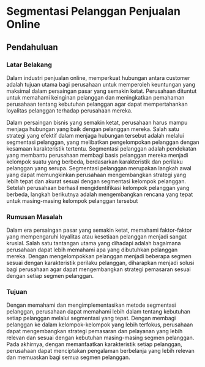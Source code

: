 # Segmentasi Pelanggan Penjualan Online

## Pendahuluan

### Latar Belakang

Dalam industri penjualan online, memperkuat hubungan antara customer adalah tujuan utama bagi perusahaan untuk memperoleh keuntungan yang maksimal dalam persaingan pasar yang semakin ketat. Perusahaan dituntut untuk memahami keinginan pelanggan dan meningkatkan pemahaman perusahaan tentang kebutuhan pelanggan agar dapat mempertahankan loyalitas pelanggan terhadap perusahaan mereka.

Dalam persaingan bisnis yang semakin ketat, perusahaan harus mampu menjaga hubungan yang baik dengan pelanggan mereka. Salah satu strategi yang efektif dalam menjaga hubungan tersebut adalah melalui segmentasi pelanggan, yang melibatkan pengelompokan pelanggan dengan kesamaan karakteristik tertentu. Segmentasi pelanggan adalah pendekatan yang membantu perusahaan membagi basis pelanggan mereka menjadi kelompok suatu yang berbeda, berdasarkan karakteristik dan perilaku pelanggan yang serupa. Segmentasi pelanggan merupakan langkah awal yang dapat memungkinkan perusahaan mengembangkan strategi yang lebih tepat dan akurat sesuai dengan segmentasi kelompok pelanggan. Setelah perusahaan berhasil mengidentifikasi kelompok pelanggan yang berbeda, langkah berikutnya adalah mengembangkan rencana yang tepat untuk masing-masing kelompok pelanggan tersebut

### Rumusan Masalah

Dalam era persaingan pasar yang semakin ketat, memahami faktor-faktor yang mempengaruhi loyalitas atau kesetiaan pelanggan menjadi sangat krusial. Salah satu tantangan utama yang dihadapi adalah bagaimana perusahaan dapat lebih memahami apa yang dibutuhkan pelanggan mereka. Dengan mengelompokkan pelanggan menjadi beberapa segmen sesuai dengan karakteristik perilaku pelanggan, diharapkan menjadi solusi bagi perusahaan agar dapat mengembangkan strategi pemasaran sesuai dengan setiap segmen pelanggan.

### Tujuan

Dengan memahami dan mengimplementasikan metode segmentasi pelanggan, perusahaan dapat memahami lebih dalam tentang kebutuhan setiap pelanggan melalui segmentasi yang tepat. Dengan membagi pelanggan ke dalam kelompok-kelompok yang lebih terfokus, perusahaan dapat mengembangkan strategi pemasaran dan pelayanan yang lebih relevan dan sesuai dengan kebutuhan masing-masing segmen pelanggan. Pada akhirnya, dengan memanfaatkan karakteristik setiap pelanggan, perusahaan dapat menciptakan pengalaman berbelanja yang lebih relevan dan memuaskan bagi semua segmen pelanggan.
